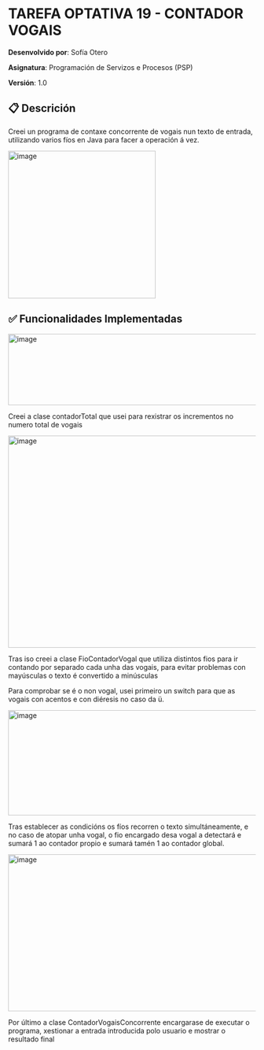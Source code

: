 # TAREFA OPTATIVA 19 - CONTADOR VOGAIS

**Desenvolvido por**: Sofía Otero

**Asignatura**: Programación de Servizos e Procesos (PSP)

**Versión**: 1.0

## 📋 Descrición
Creei un programa de contaxe concorrente de vogais nun texto de entrada, utilizando varios fíos en Java para facer a operación á vez.

<img width="300" height="300" alt="image" src="https://github.com/user-attachments/assets/16888500-14d7-47d2-b25a-eec1dab7b0f3" />


## ✅ Funcionalidades Implementadas

<img width="990" height="145" alt="image" src="https://github.com/user-attachments/assets/7fe59ade-1cdb-4cf6-a64e-abc19b5d448b" />

Creei a clase contadorTotal que usei para rexistrar os incrementos no numero total de vogais

<img width="1061" height="431" alt="image" src="https://github.com/user-attachments/assets/e529bf68-9695-422f-b3da-9dc10993be7d" />

Tras iso creei a clase FioContadorVogal que utiliza distintos fios para 
ir contando por separado cada unha das vogais, para evitar problemas con 
mayúsculas o texto é convertido a minúsculas

Para comprobar se é o non vogal, usei primeiro un switch para que as vogais
con acentos e con diéresis no caso da ü. 

<img width="738" height="214" alt="image" src="https://github.com/user-attachments/assets/49ecf6ff-8a1c-4262-81cc-b5db6999a073" />


Tras establecer as condicións os fíos recorren o texto simultáneamente, e no caso de 
atopar unha vogal, o fio encargado desa vogal a detectará e sumará 1 ao
contador propio e sumará tamén 1 ao contador global.

<img width="892" height="319" alt="image" src="https://github.com/user-attachments/assets/eb5234a8-0899-4399-b3f2-363f3dd3d188" />

Por último a clase ContadorVogaisConcorrente encargarase de executar o programa, xestionar a entrada introducida polo usuario e mostrar o resultado final

